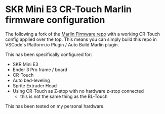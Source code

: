 # SKR Mini E3 CR-Touch Marlin firmware configuration
The following a fork of the [Marlin Firmware repo](`https://github.com/MarlinFirmware/Marlin`) with a working CR-Touch config applied over the top. This means you can simply build this repo in VSCode's Platform.io Plugin / Auto Build Marlin plugin.

This has been specifically configured for:
 - SKR Mini E3
 - Ender 3 Pro frame / board
 - CR-Touch
 - Auto bed-leveling
 - Sprite Extruder Head
 - Using CR-Touch as Z-stop with no hardware z-stop connected
   - this is not the same thing as the BL-Touch

This has been tested on my personal hardware.